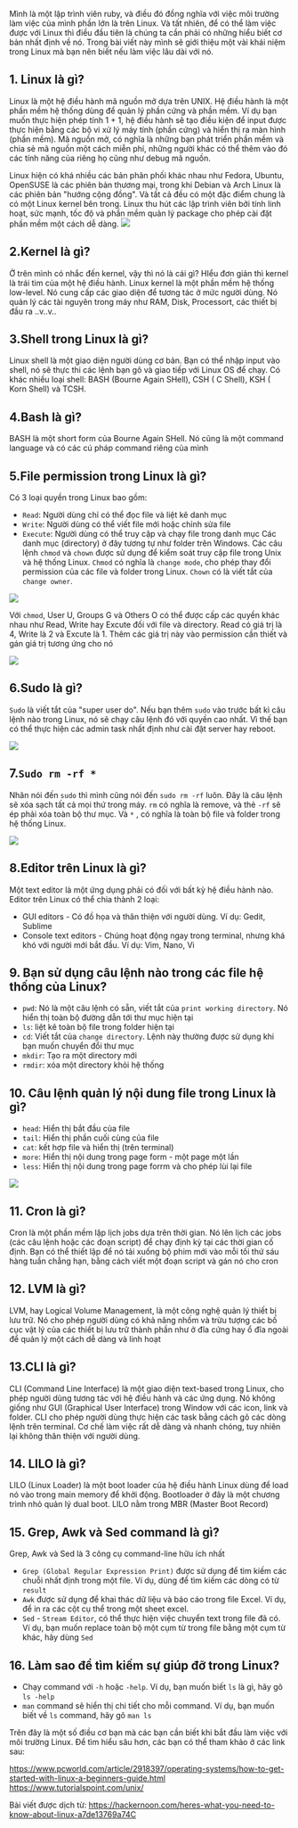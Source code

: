 Mình là một lập trình viên ruby, và điều đó đồng nghĩa với việc môi trường làm việc của mình phần lớn là trên Linux. Và tất nhiên, để có thể làm việc được với Linux thì điều đầu tiên là chúng ta cần phải có những hiểu biết cơ bản nhất định về nó. Trong bài viết này mình sẽ giới thiệu một vài khái niệm trong Linux mà bạn nên biết nếu làm việc lâu dài với nó. 
## 1. Linux là gì?
Linux là một hệ điều hành mã nguồn mở dựa trên UNIX. Hệ điều hành là một phần mềm hệ thống dùng để quản lý phần cứng và phần mềm. Ví dụ bạn muốn thực hiện phép tính 1 + 1, hệ điều hành sẽ tạo điều kiện để input được thực hiện bằng các bộ vi xử lý máy tính (phần cứng) và hiển thị ra màn hình (phần mềm). Mã nguồn mở, có nghĩa là những bạn phát triển phần mềm và chia sẻ mã nguồn một cách miễn phí, những người khác có thể thêm vào đó các tính năng của riêng họ cũng như debug mã nguồn. 

Linux hiện có khá nhiều các bản phân phối khác nhau như Fedora, Ubuntu, OpenSUSE là các phiên bản thương mại, trong khi Debian và Arch Linux là các phiên bản "hướng cộng đồng". Và tất cả đều có một đặc điểm chung là có một Linux kernel bên trong. Linux thu hút các lập trình viên bởi tính linh hoạt, sức mạnh, tốc độ và phần mềm quản lý package cho phép cài đặt phần mềm một cách dễ dàng.
![](https://images.viblo.asia/403e8617-ace9-41ea-a303-0c5180206e7f.jpeg)
## 2.Kernel là gì?
Ở trên mình có nhắc đến kernel, vậy thì nó là cái gì? HIểu đơn giản thì kernel là trái tim của một hệ điều hành. Linux kernel là một phần mềm hệ thống low-level. Nó cung cấp các giao diện để tương tác ở mức người dùng. Nó quản lý các tài nguyên trong máy như RAM, Disk, Processort, các thiết bị đầu ra ..v..v..
## 3.Shell trong Linux là gì?
Linux shell là một giao diện người dùng cơ bản. Bạn có thể nhập input vào shell, nó sẽ thực thi các lệnh bạn gõ và giao tiếp với Linux OS để chạy. Có khác nhiều loại shell: BASH (Bourne Again SHell), CSH ( C Shell), KSH ( Korn Shell) và TCSH.
## 4.Bash là gì?
BASH là một short form của  Bourne Again SHell. Nó cũng là một command language và có các cú pháp command riêng của mình
## 5.File permission trong Linux là gì?
Có 3 loại quyền trong Linux bao gồm:
* `Read`: Người dùng chỉ có thể đọc file và liệt kê danh mục
* `Write`: Người dùng có thể viết file mới hoặc chỉnh sửa file
* `Execute`: Người dùng có thể truy cập và chạy file trong danh mục
Các danh mục (directory) ở đây tương tự như folder trên Windows. Các câu lệnh `chmod` và `chown` được sử dụng để kiểm soát truy cập file trong Unix và hệ thống Linux. `Chmod` có nghĩa là `change mode`, cho phép thay đổi permission của các file và folder trong Linux. `Chown` có là viết tắt của `change owner`.

![](https://images.viblo.asia/ed2e021f-8fea-4fb9-8e43-fbfcd236f344.jpeg)

Với `chmod`, User U, Groups G và Others O có thể được cấp các quyền khác nhau như Read, Write hay Excute đối với file và directory. Read có giá trị là 4, Write là 2 và Excute là 1. Thêm các giá trị này vào permission cần thiết và gán giá trị tương ứng cho nó 

![](https://images.viblo.asia/3da98a23-9eb2-44bd-bfd1-bc480ddd1674.png)
## 6.Sudo là gì?
`Sudo` là viết tắt của "super user do". Nếu bạn thêm `sudo` vào trước bất kì câu lệnh nào trong Linux, nó sẽ chạy câu lệnh đó với quyền cao nhất. Vì thế bạn có thể thực hiện các admin task nhất định như cài đặt server hay reboot. 

![](https://images.viblo.asia/8f1b4f37-bdd4-4206-892e-3bc8d0ba0b0b.png)

## 7.`Sudo rm -rf *`
Nhân nói đến `sudo` thì mình cũng nói đến `sudo rm -rf` luôn. Đây là câu lệnh sẽ xóa sạch tất cả mọi thứ trong máy. `rm` có nghĩa là remove, và thẻ `-rf` sẽ ép phải xóa toàn bộ thư mục. Và `*` , có nghĩa là toàn bộ file và folder trong hệ thống Linux.

![](https://images.viblo.asia/abb83c82-206e-4518-936c-cd18415f7071.jpeg)

## 8.Editor trên Linux là gì?
Một text editor là một ứng dụng phải có đối với bất kỳ hệ điều hành nào. Editor trên Linux có thể chia thành 2 loại: 
* GUI editors - Có đồ họa và thân thiện với người dùng. Ví dụ: Gedit, Sublime
* Console text editors - Chúng hoạt động ngay trong terminal, nhưng khá khó với người mới bắt đầu. Ví dụ: Vim, Nano, Vi
## 9. Bạn sử dụng câu lệnh nào trong các file hệ thống của Linux?
* `pwd`: Nó là một câu lệnh có sẵn, viết tắt của `print working directory`. Nó hiển thị toàn bộ đường dẫn tới thư mục hiện tại
* `ls`: liệt kê toàn bộ file trong folder hiện tại
* `cd`: Viết tắt của `change directory`. Lệnh này thường được sử dụng khi bạn muốn chuyển đổi thư mục
* `mkdir`: Tạo ra một directory mới
* `rmdir`: xóa một directory khỏi hệ thống
## 10. Câu lệnh quản lý nội dung file trong Linux là gì?
* `head`: Hiển thị bắt đầu của file
* `tail`: Hiển thị phần cuối cùng của file
* `cat`: kết hợp file và hiển thị (trên terminal)
* `more`: Hiển thị nội dung trong page form - một page một lần
* `less`: Hiển thị nội dung trong page forrm và cho phép lùi lại file

![](https://images.viblo.asia/2c9bdcf1-8a99-4a68-851d-5810bb2549a2.jpeg)

## 11. Cron là gì?
Cron là một phần mềm lập lịch jobs dựa trên thời gian. Nó lên lịch các jobs (các câu lệnh hoặc các đoạn script) để chạy định kỳ tại các thời gian cố định. Bạn có thể thiết lập để nó tải xuống bộ phim mới vào mỗi tối thứ sáu hàng tuần chẳng hạn, bằng cách viết một đoạn script và gán nó cho cron
## 12. LVM là gì?
LVM, hay Logical Volume Management, là một công nghệ quản lý thiết bị lưu trữ. Nó cho phép người dùng có khả năng nhốm và trừu tượng các bố cục vật lý của các thiết bị lưu trữ thành phần như ở đĩa cứng hay ổ đĩa ngoài để quản lý một cách dễ dàng và linh hoạt
## 13.CLI là gì?
CLI (Command Line Interface) là một giao diện text-based trong Linux, cho phép người dùng tương tác với hệ điều hành và các ứng dụng. Nó không giống như GUI (Graphical User Interface) trong Window với các icon, link và folder. CLI cho phép người dùng thực hiện các task bằng cách gõ các dòng lệnh trên terminal. Cơ chế làm việc rất dễ dàng và nhanh chóng, tuy nhiên lại không thân thiện với người dùng.
## 14. LILO là gì?
LILO (Linux Loader) là một boot loader của hệ điều hành Linux dùng để load nó vào trong main memory để khởi động. Bootloader ở đây là một chương trình nhỏ quản lý dual boot. LILO nằm trong MBR (Master Boot Record)
## 15. Grep, Awk và Sed command là gì?
Grep, Awk và Sed là 3 công cụ command-line hữu ích nhất
* `Grep (Global Regular Expression Print)` được sử dụng để tìm kiếm các chuỗi nhất định trong một file. Ví dụ, dùng để tìm kiếm các dòng có từ `result`
* `Awk` được sử dụng để khai thác dữ liệu và báo cáo trong file Excel. Ví dụ, để in ra các cột cụ thể trong một sheet excel. 
* `Sed` -  `Stream Editor`, có thể thực hiện việc chuyển text trong file đã có. Ví dụ, bạn muốn replace toàn bộ một cụm từ trong file bằng một cụm từ khác, hãy dùng `Sed`
## 16. Làm sao để tìm kiếm sự giúp đỡ trong Linux?
* Chạy command với `-h` hoặc `-help`. Ví dụ, bạn muốn biết `ls` là gì, hãy gõ `ls -help`
* `man` command sẽ hiển thị chi tiết cho mỗi command. Ví dụ, bạn muốn biết về `ls` command, hãy gõ `man ls`

Trên đây là một số điều cơ bạn mà các bạn cần biết khi bắt đầu làm việc với môi trường Linux. Để tìm hiểu sâu hơn, các bạn có thể tham khảo ở các link sau: 

https://www.pcworld.com/article/2918397/operating-systems/how-to-get-started-with-linux-a-beginners-guide.html
https://www.tutorialspoint.com/unix/


Bài viết được dịch từ: https://hackernoon.com/heres-what-you-need-to-know-about-linux-a7de13769a74C